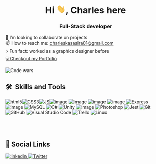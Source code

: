 <h1 align="center">Hi <img src="./assets/Hi.gif" width="29px">, Charles here</h1>
<h3 align="center">Full-Stack developer</h3>

👯 I’m looking to collaborate on projects <br />
📫 How to reach me: charleskasasira01@gmail.com <br />
⚡ Fun fact: worked as a graphics designer before <br />
💻<a href="https://kasasira.pages.dev">Checkout my Portfolio</a>

![Code wars](https://www.codewars.com/users/CharlesKasasira/badges/large)

 <h2> 🛠 &nbsp;Skills and Tools</h3>
 
 ![html5](https://user-images.githubusercontent.com/59878203/141532551-63afff11-a28f-43a8-b77b-baaf98e7790e.png)![CSS3](https://user-images.githubusercontent.com/59878203/141532802-9ee710af-d3c4-427d-b2b3-8416c36ee1cf.png)![JS](https://user-images.githubusercontent.com/59878203/141532717-81b6cf3b-b29f-46a7-8af1-3a8470c25e7b.png)![image](https://user-images.githubusercontent.com/59878203/141532878-adf17acc-e5a4-4a55-9f23-f20891610a98.png)
 ![image](https://user-images.githubusercontent.com/59878203/141532844-277a3b2f-69ce-425e-bd9a-9f687eb48842.png)
 ![image](https://user-images.githubusercontent.com/59878203/141533080-02cca125-ebfa-47c0-80a1-2864372b3ce2.png) 
 ![image](https://user-images.githubusercontent.com/59878203/141532767-f76412f0-88fb-4496-8dba-7f29ec377b88.png)
![Express](https://img.shields.io/badge/-Express-grey?&style=for-the-badge&logo=express&logoColor=white)
 ![image](https://user-images.githubusercontent.com/59878203/141533024-1854dcf1-0b3d-4c74-9ea9-deda1da30fbb.png)
![MySQL](https://img.shields.io/badge/-MySQL-4479A1?&style=for-the-badge&logo=mysql&logoColor=white)
 ![C#](https://img.shields.io/badge/-C%20Sharp-white?&style=for-the-badge&logo=c%20sharp&logoColor=239120)
 ![Unity](https://img.shields.io/badge/-Unity-000000?&style=for-the-badge&logo=unity&logoColor=white)
  ![image](https://user-images.githubusercontent.com/59878203/141533202-d9174858-9d0a-4069-9f65-20d18907d290.png)
  ![Photoshop](https://img.shields.io/badge/-Adobe%20Photoshop-black?&style=for-the-badge&logo=adobe%20photoshop&logoColor=31a8ff)
  ![Jest](https://img.shields.io/badge/-Jest-C21325?&style=for-the-badge&logo=jest&logoColor=white)
  ![Git](https://img.shields.io/badge/-Git-F05032?&style=for-the-badge&logo=git&logoColor=white)
![GitHub](https://img.shields.io/badge/github-%23121011.svg?style=for-the-badge&logo=github&logoColor=white)
![Visual Studio Code](https://img.shields.io/badge/Visual%20Studio%20Code-0078d7.svg?style=for-the-badge&logo=visual-studio-code&logoColor=white)
![Trello](https://img.shields.io/badge/Trello-%23026AA7.svg?style=for-the-badge&logo=Trello&logoColor=white)
![Linux](https://img.shields.io/badge/Linux-FCC624?style=for-the-badge&logo=linux&logoColor=black)
  
  <br/>
  

  <br />
<h2>🔗 Social Links </h2>
<p>
  <a href="http://www.linkedin.com/in/charleskasasira" target="_blank"><img src="https://cdn.jsdelivr.net/gh/devicons/devicon/icons/linkedin/linkedin-original.svg" alt='linkedin' height='30' margin='50px'> </a> 
  <a href="https://twitter.com/KasasiraC" target="_blank"><img src="https://cdn.jsdelivr.net/gh/devicons/devicon/icons/twitter/twitter-original.svg" alt='Twitter' height='30' margin='50px'></a>   
</p>
<br/>



